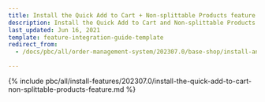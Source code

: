 ```yaml
---
title: Install the Quick Add to Cart + Non-splittable Products feature
description: Install the Quick Add to Cart and Non-splittable Products features in your project.
last_updated: Jun 16, 2021
template: feature-integration-guide-template
redirect_from:
  - /docs/pbc/all/order-management-system/202307.0/base-shop/install-and-update/install-features/install-the-quick-add-to-cart-non-splittable-products-feature.html

---
```


{% include pbc/all/install-features/202307.0/install-the-quick-add-to-cart-non-splittable-products-feature.md %} <!-- To edit, see /_includes/pbc/all/install-features/202307.0/install-the-quick-add-to-cart-non-splittable-products-feature.md -->
